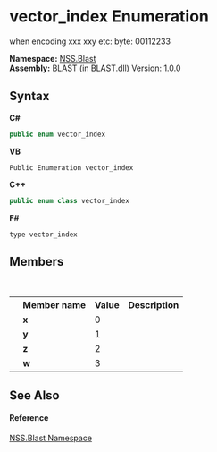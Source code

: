 # vector_index Enumeration
 

when encoding xxx xxy etc: byte: 00112233

**Namespace:**&nbsp;<a href="88b55311-4a89-0894-e27a-e157e443c7f7.md">NSS.Blast</a><br />**Assembly:**&nbsp;BLAST (in BLAST.dll) Version: 1.0.0

## Syntax

**C#**<br />
``` C#
public enum vector_index
```

**VB**<br />
``` VB
Public Enumeration vector_index
```

**C++**<br />
``` C++
public enum class vector_index
```

**F#**<br />
``` F#
type vector_index
```


## Members
&nbsp;<table><tr><th></th><th>Member name</th><th>Value</th><th>Description</th></tr><tr><td /><td target="F:NSS.Blast.vector_index.x">**x**</td><td>0</td><td /></tr><tr><td /><td target="F:NSS.Blast.vector_index.y">**y**</td><td>1</td><td /></tr><tr><td /><td target="F:NSS.Blast.vector_index.z">**z**</td><td>2</td><td /></tr><tr><td /><td target="F:NSS.Blast.vector_index.w">**w**</td><td>3</td><td /></tr></table>

## See Also


#### Reference
<a href="88b55311-4a89-0894-e27a-e157e443c7f7.md">NSS.Blast Namespace</a><br />